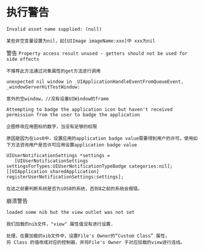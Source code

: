 # 执行警告

<!-- create time: 2014-10-02 23:41:29  -->

```Invalid asset name supplied: (null)```

    某些非空变量设置为nil，如[UIImage imageName:xxx]中 xxx为nil


警告
```Property access result unused - getters should not be used for side effects```

    不推荐此方法通过对象属性的get方法进行调用
    
    
```unexpected nil window in _UIApplicationHandleEventFromQueueEvent, _windowServerHitTestWindow: ```

    意外的空window，//没有设着UIWindow的frame
    
    
```Attempting to badge the application icon but haven't received permission from the user to badge the application```

    企图修改应用图标的数字，当没有足够的权限
    
    原因是因为在ios8中，设置应用的application badge value需要得到用户的许可。使用如下方法咨询用户是否许可应用设置application badge value

    UIUserNotificationSettings *settings = 
       [UIUserNotificationSettings settingsForTypes:UIUserNotificationTypeBadge categories:nil];
    [[UIApplication sharedApplication] registerUserNotificationSettings:settings];
    
    在这之前要判断系统是否为iOS8的系统，否则8之前的系统会报错。
    
    
崩溃警告

```loaded some nib but the view outlet was not set```

    我们加载的nib文件，"view" 属性值没有进行设置.
    
    处理，在要加载的xib文件中，设置File's Owner的“Custom Class” 属性，
    将 Class 的值改成对应的控制器，并将File's Owner 于对应加载的view进行连线。
    
    
    